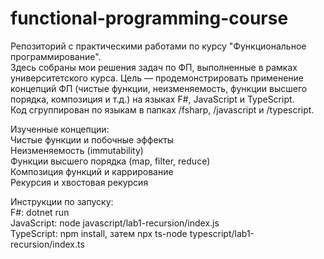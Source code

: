 # functional-programming-course  
Репозиторий с практическими работами по курсу "Функциональное программирование".  
Здесь собраны мои решения задач по ФП, выполненные в рамках университетского курса. Цель — продемонстрировать применение концепций ФП (чистые функции, неизменяемость, функции высшего порядка, композиция и т.д.) на языках F#, JavaScript и TypeScript.  
Код сгруппирован по языкам в папках /fsharp, /javascript и /typescript.  

Изученные концепции:  
Чистые функции и побочные эффекты  
Неизменяемость (immutability)  
Функции высшего порядка (map, filter, reduce)  
Композиция функций и каррирование  
Рекурсия и хвостовая рекурсия  

Инструкции по запуску:  
F#: dotnet run  
JavaScript: node javascript/lab1-recursion/index.js  
TypeScript: npm install, затем npx ts-node typescript/lab1-recursion/index.ts  

